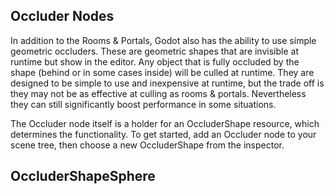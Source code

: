 ## Occluder Nodes

In addition to the Rooms & Portals, Godot also has the ability to use simple geometric occluders. These are geometric shapes that are invisible at runtime but show in the editor. Any object that is fully occluded by the shape (behind or in some cases inside) will be culled at runtime. They are designed to be simple to use and inexpensive at runtime, but the trade off is they may not be as effective at culling as rooms & portals. Nevertheless they can still significantly boost performance in some situations.

The Occluder node itself is a holder for an OccluderShape resource, which determines the functionality. To get started, add an Occluder node to your scene tree, then choose a new OccluderShape from the inspector.

## OccluderShapeSphere



